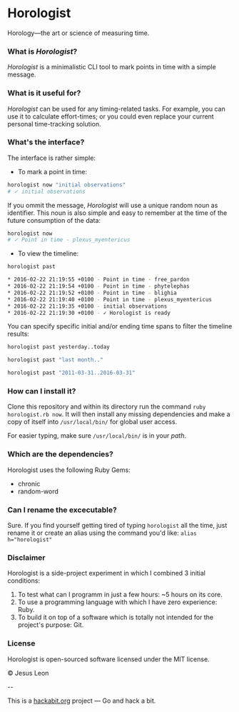 # Horologist
Horology—the art or science of measuring time.

### What is *Horologist*?
*Horologist* is a minimalistic CLI tool to mark points in time with a simple message.

### What is it useful for?
*Horologist* can be used for any timing-related tasks. For example, you can use it to calculate effort-times; or you could even replace your current personal time-tracking solution.

### What's the interface?
The interface is rather simple:

- To mark a point in time:
```bash
horologist now "initial observations"
# ✓ initial observations
```

If you ommit the message, *Horologist* will use a unique random noun as identifier. This noun is also simple and easy to remember at the time of the future consumption of the data:
```bash
horologist now
# ✓ Point in time - plexus_myentericus
```

- To view the timeline:
```bash
horologist past

* 2016-02-22 21:19:55 +0100 - Point in time - free_pardon
* 2016-02-22 21:19:54 +0100 - Point in time - phytelephas
* 2016-02-22 21:19:52 +0100 - Point in time - blighia
* 2016-02-22 21:19:40 +0100 - Point in time - plexus_myentericus
* 2016-02-22 21:19:35 +0100 - initial observations
* 2016-02-22 21:19:30 +0100 - ✓ Horologist is ready
```

You can specify specific initial and/or ending time spans to filter the timeline results:
```bash
horologist past yesterday..today

horologist past "last month.."

horologist past "2011-03-31..2016-03-31"
```

### How can I install it?
Clone this repository and within its directory run the command `ruby horologist.rb now`. It will then install any missing dependencies and make a copy of itself into `/usr/local/bin/` for global user access. 

For easier typing, make sure `/usr/local/bin/` is in your *path*.

### Which are the dependencies?
Horologist uses the following Ruby Gems:
- chronic
- random-word

### Can I rename the excecutable?
Sure. If you find yourself getting tired of typing `horologist` all the time, just rename it or create an alias using the command you'd like: `alias h="horologist"`

### Disclaimer
Horologist is a side-project experiment in which I combined 3 initial conditions:

1. To test what can I programm in just a few hours: ~5 hours on its core.
2. To use a programming language with which I have zero experience: Ruby.
3. To build it on top of a software which is totally not intended for the project's purpose: Git.

### License
Horologist is open-sourced software licensed under the MIT license.

&copy; Jesus Leon

--

This is a [hackabit.org](https://hackabit.org) project — Go and hack a bit.

